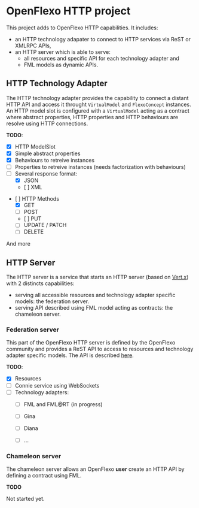 # OpenFlexo HTTP project

This project adds to OpenFlexo HTTP capabilities. It includes:

 - an HTTP technology adapater to connect to HTTP services via ReST or XMLRPC APIs,
 - an HTTP server which is able to serve:
   - all resources and specific API for each technology adapter and
   - FML models as dynamic APIs.

## HTTP Technology Adapter

The HTTP technology adapter provides the capability to connect a distant HTTP API and access it throught `VirtualModel` and `FlexoConcept` instances. An HTTP model slot is configured with a `VirtualModel` acting as a contract where abstract properties, HTTP properties and HTTP behaviours are resolve using HTTP connections.

**TODO**:

 - [x] HTTP ModelSlot
 - [x] Simple abstract properties
 - [x] Behaviours to retreive instances
 - [ ] Properties to retreive instances (needs factorization with behaviours)
 - [ ] Several response format:
   - [x] JSON
   - [ ] XML
- [ ] HTTP Methods
  - [x] GET
  - [ ] POST
  - [ ] PUT
  - [ ] UPDATE / PATCH
  - [ ] DELETE

And more

## HTTP Server

The HTTP server is a service that starts an HTTP server (based on [Vert.x](http://vertx.io)) with 2 distincts capabilities:

 - serving all accessible resources and technology adapter specific models: the federation server.
 - serving API described using FML model acting as contracts: the chameleon server.
  
### Federation server
 
This part of the OpenFlexo HTTP server is defined by the OpenFlexo community and provides a ReST API to access to resources and technology adapter specific models. The API is described [here](src/site/API.md).

**TODO**:
 
 - [x] Resources
 - [ ] Connie service using WebSockets
 - [ ] Technology adapters: 
   - [ ] FML and FML@RT (in progress)
   - [ ] Gina
   - [ ] Diana
   - [ ] ...
 

### Chameleon server

The chameleon server allows an OpenFlexo **user** create an HTTP API by defining a contract using FML.

**TODO**

Not started yet.
